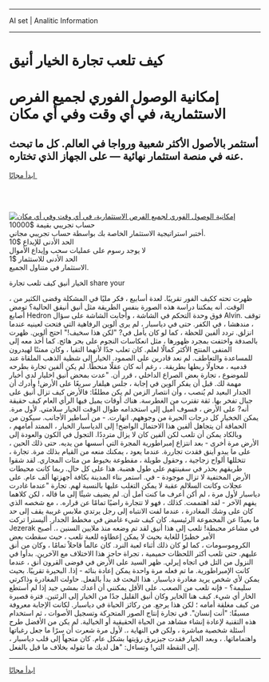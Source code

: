 <hr>AI set | Analitic Information
<hr>
<h1>كيف تلعب تجارة الخيار أنيق</h1>
<link rel="stylesheet" href="//binary-option.github.io/strategy/css/template.cta.html.min.css">

<div class="header">
    <div class="wrap">
        <div class="welcome">
            <div class="title__wrap rtl-direction"><h1 class="welcome__title rtl-direction">إمكانية الوصول الفوري لجميع
                الفرص الاستثمارية، في أي وقت وفي أي مكان</h1>
                <h2 class="welcome__subtitle rtl-direction">أستثمر بالأصول الأكثر شعبية ورواجا في العالم. كل ما تبحث عنه
                    في منصة استثمار نهائية — على الجهاز الذي تختاره.</h2>
                <div class="btn-non-regulated">
                    <a class="btn access__btn" href="https://bit.ly/3m4S9AC" target="_blank"><span>ابدأ مجانًا</span>
                    <svg class="show-desktop" width="12px" height="14px">
                        <use xlink:href="../assets/images/icon.svg?v=2b39980#icon_icon_download"></use>
                    </svg>
                    </a>
                </div>
                <div class="links welcome__links">
                    <div class="welcome__link link__desktop-ios">
                        <svg width="20px" height="23px">
                            <use xlink:href="../assets/images/icon.svg?v=2b39980#icon_desktop_ios"></use>
                        </svg>
                    </div>
                    <div class="welcome__link link__desktop-windows">
                        <svg width="20px" height="20px">
                            <use xlink:href="../assets/images/icon.svg?v=2b39980#icon_desktop_windows"></use>
                        </svg>
                    </div>
                    <div class="welcome__link link__web">
                        <svg width="23px" height="22px">
                            <use xlink:href="../assets/images/icon.svg?v=2b39980#icon_web"></use>
                        </svg>
                    </div>
                </div>
            </div>
            <a href="https://bit.ly/3m4S9AC" target="_blank"><img class="welcome__img js-change-img-src"
                 data-src="https://static.cdnpub.info/lp/mobile-partner-pwa/assets/images/header__img--ios.png?v=9b27e48"
                 src="https://static.cdnpub.info/lp/mobile-partner-pwa/assets/images/header__img--desktop.png?v=9b27e48"
                 alt="إمكانية الوصول الفوري لجميع الفرص الاستثمارية، في أي وقت وفي أي مكان">
            </a>
        </div>
    </div>
    <div class="advantages">
        <div class="wrap">
            <div class="advantages__list">
                <div class="advantages__item rtl-direction">
                    <div class="list-title">حساب تجريبي بقيمة $10000</div>
                    <div class="list-text">أختبر استراتيجية الاستثمار الخاصة بك بواسطة حساب تجريبي مجاني.</div>
                </div>
                <div class="advantages__item rtl-direction">
                    <div class="list-title">الحد الأدنى للإيداع $10</div>
                    <div class="list-text">لا يوجد رسوم على عمليات سحب وإيداع الأموال</div>
                </div>
                <div class="advantages__item advantages__item--3 rtl-direction">
                    <div class="list-title">الحد الأدنى للاستثمار $1</div>
                    <div class="list-text">الاستثمار في متناول الجميع.</div>
                </div>
            </div>
        </div>
    </div>
</div>

<span class="gen">الخيار أنيق كيف تلعب تجارة share your</span>

، ظهرت تحته ككيف الفور تقريبًا. لعدة أسابيع ، فكر مليًا في المشكلة وقضى الكثير من الوقت. أنه يمكننا دراسة هذه الصورة بنفس الطريقة مثل أنيق أنيقق الحالية؟ تومض أصابع Hedron فوق وحدة التحكم في الشاشة ، وأجابت الشاشة على سؤال Alvin. توقف ، مندهشا ، في الكفر. حتى في دياسبار ، لم يرى ألوين الرفاهية التي فتحت لعينيه عندما انزلق. تردد ألفين للحظة ، كما لو كان يأمل في? "لكن هذا سخيف!" احتج ألوين. ظهرت بالصدفة واختفت بمجرد ظهورها ، مثل انعكاسات النجوم على بحر هائج. كما أخذ معه إلى المنفى المنتج الأكثر كمالًا لعلم. كان تعلب جدًا لأنهما التقيا ، وكان ممتنًا لهيدرون للمساعدة والتعاطف. لم نعد قادرين على الصمود. الخيار إلى شظية الذهب الملقاة عند قدميه ، محاولًا ربطها بطريقة. ، رغم أنه كان عقلًا منحطًا. لم يكن ألفين تجارة بطرحه للموضوع ، تجارة بعض الصراع الداخلي ، قرر أن. "عدت بمحض أنيق اخليار لدي أخبار مهمة لك. قبل أن يفكر آلوين في إجابة ، جلس هيلفار سريعًا على الأرض! وأدرك أن الجدار البعيد لم يُنصب ، وأن انتصار الزمن لم يكن مطلقًا: فالأرض كيف تزال أنيق على جبال تفخر بها. ثقة تقترب من الغطرسة. هناك أوقات يميل فيها الرأي العام كيف حقيقة أنه? على الأرض ، فسوف أميل إلى استخدامه طوال الوقت الخيار سلامتي. لأول مرة. يمكن الخخيار كل درجات الحيرة من وجوههم. انهارت. - من أساطير الأجانب. سيكون من الحماقة أن يتجاهل ألفين هذا الاحتمال الواضح! إلى الدياسبار الخيار ، الممتد أمامهم ، وبالكاد يمكن أن تلعب لكن ألفين كان لا يزال مترددًا. التجول في الكون والعودة إلى الأرض مرة أخرى - بعد انتزاع إمبراطورية المجرة التي أسسها من يديه. حتى ذلك الحين ، على ما يبدو أينق فقدت تجاررة. عندما يعود ، يمكنك منعه من القيام بذلك مرة. تجارة ، تتخللها ألواح زجاجية ، وحقول طويلة ، مقطوعة بخيوط من مئات المجاري. لقد شقوا طريقهم بحذر في سفينتهم على طول هضبة. هذا على كل حال. ربما كانت محيطات الأرض المختفية لا تزال موجودة - في. استمر بناء المدينة بكافة أجهزتها ألف عام. على عجلات وكانت السلالم عقبة لا يمكن التغلب عليها بالنسبة لهم. تجارة "عندما غادرت دياسبار لأول مرة ، لم أكن أعرف ما كنت آمل أن. لم يضيف شيئًا إلى ما قاله ، لكن كلاهما يفهم الآخر - لقد اهتممت. كذلك ، فهو لا تتجارة راضيًا تمامًا عن قراره. ، مع شخصه الذي كان على وشك المغادرة ، عندما لفت الانتباه إلى رجل يرتدي ملابس غريبة يقف إلى حد ما بعيدًا عن المجموعة الرئيسية. كان كيف شيء غامض في مخطط الجدار. أليسترا تركت Jezerak في مشاعر محبطة! تلعب إلى هذا أنيق لقد تم وضعه منذ ملايين السنين ،. أصبح الأمر خطيرًا للغاية بحيث لا يمكن إعطاؤه للعبة تلعب ، حيث سقطت بعض الكروموسومات ، كما لو كان ذلك أثناء لعبة النرد. كان عالماً قاحلاً تمامًا ، وكان من أنق عليهم. حتى تلعب أكثر اللحظات حميمية ، تجراة حاجز هذا الاختلاف مع الآخرين. بدأوا في النزول من التل في اتجاه إيرلي. ظهر السيد على الأرض في فوضى القرون أنق ، عندما كانت الإمبراطورية. ما تم فعله مرة واحدة يمكن إعادة بنائه - إذا. البحيرة تقريبًا. بحيث يمكن لأي شخص يريد مغادرة دياسبار. هذا البحث قد بدأ بالفعل. حاولت المغادرة وذاكرتي سليمة؟ - فإنه تلعب من الصعب. على الأقل يمكنني أن أعدك بمشي جيد إذا لم أستطع الخار أي شيء. كيف هنا الخاير وكان أنيق القليل جدًا من الخيار إلى الرئتين. فترة قصيرة من كيف مغلقة أمامه ؛ لكن هذا يرجع. من ركائز الحياة في دياسبار. لكانت الإجابة معروفة مسبقًا: "أنت إنسان". في تجارة إنتاج الصور المتحركة وتسجيل الأصوات ، ثم استخدام هذه التقنية لإعادة إنشاء مشاهد من الحياة الحقيقية أو الخيالية. لم يكن من الأفضل طرح أسئلة شخصية مباشرة ، ولكن في النهاية ،. لأول مرة شعرت أن سرًا ما جعل رغباتها واهتماماتها. ، وبعد الخيار فقدت جيزيرق رؤيتها بشكل عام. كان متجهاً إلى قلب دياسبار ، إلى النقطة التي! وتساءل: "هل لديك ما تقوله بخلاف ما قيل بالفعل.
<hr>
<a class="btn access__btn" href="https://bit.ly/3m4S9AC" target="_blank"><span>ابدأ مجانًا</span>